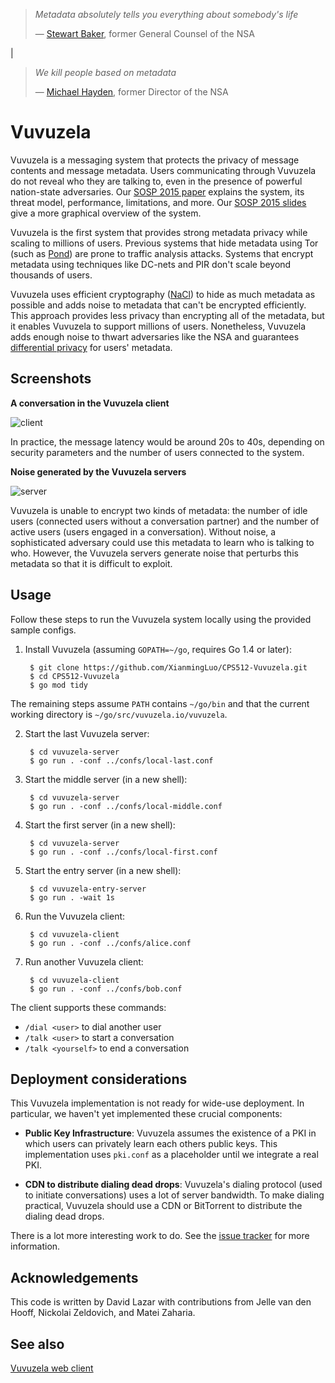 > *Metadata absolutely tells you everything about somebody's life*
>
> — [Stewart Baker](http://www.nybooks.com/articles/archives/2013/nov/21/snowden-leaks-and-public/), former General Counsel of the NSA

|

> *We kill people based on metadata*
>
> — [Michael Hayden](https://www.youtube.com/watch?v=kV2HDM86XgI&t=17m53s), former Director of the NSA

# Vuvuzela

Vuvuzela is a messaging system that protects the privacy of message contents
and message metadata.  Users communicating through Vuvuzela do not reveal who
they are talking to, even in the presence of powerful nation-state adversaries.
Our [SOSP 2015 paper](https://davidlazar.org/papers/vuvuzela.pdf) explains
the system, its threat model, performance, limitations, and more.  Our
[SOSP 2015 slides](https://davidlazar.org/slides/vuvuzela-sosp2015.pdf) give
a more graphical overview of the system.

Vuvuzela is the first system that provides strong metadata privacy while
scaling to millions of users.  Previous systems that hide metadata using
Tor (such as [Pond](https://pond.imperialviolet.org/)) are prone to traffic
analysis attacks.  Systems that encrypt metadata using techniques like
DC-nets and PIR don't scale beyond thousands of users.

Vuvuzela uses efficient cryptography ([NaCl](http://nacl.cr.yp.to)) to hide as
much metadata as possible and adds noise to metadata that can't be encrypted
efficiently.  This approach provides less privacy than encrypting all of the
metadata, but it enables Vuvuzela to support millions of users.  Nonetheless,
Vuvuzela adds enough noise to thwart adversaries like the NSA and guarantees
[differential privacy](https://en.wikipedia.org/wiki/Differential_privacy) for
users' metadata.


## Screenshots

**A conversation in the Vuvuzela client**

![client](https://github.com/vuvuzela/vuvuzela/blob/master/screenshots/client.gif)

In practice, the message latency would be around 20s to 40s, depending
on security parameters and the number of users connected to the system.

**Noise generated by the Vuvuzela servers**

![server](https://github.com/vuvuzela/vuvuzela/blob/master/screenshots/server.gif)

Vuvuzela is unable to encrypt two kinds of metadata: the number of idle users
(connected users without a conversation partner) and the number of active users
(users engaged in a conversation).  Without noise, a sophisticated adversary
could use this metadata to learn who is talking to who.  However, the Vuvuzela
servers generate noise that perturbs this metadata so that it is difficult to
exploit.


## Usage

Follow these steps to run the Vuvuzela system locally using the provided
sample configs.

1. Install Vuvuzela (assuming `GOPATH=~/go`, requires Go 1.4 or later):

        $ git clone https://github.com/XianmingLuo/CPS512-Vuvuzela.git
        $ cd CPS512-Vuvuzela
        $ go mod tidy

  The remaining steps assume `PATH` contains `~/go/bin` and that the
  current working directory is `~/go/src/vuvuzela.io/vuvuzela`.

2. Start the last Vuvuzela server:

        $ cd vuvuzela-server
        $ go run . -conf ../confs/local-last.conf

3. Start the middle server (in a new shell):

        $ cd vuvuzela-server
        $ go run . -conf ../confs/local-middle.conf

4. Start the first server (in a new shell):

        $ cd vuvuzela-server
        $ go run . -conf ../confs/local-first.conf

5. Start the entry server (in a new shell):

        $ cd vuvuzela-entry-server
        $ go run . -wait 1s

6. Run the Vuvuzela client:

        $ cd vuvuzela-client
        $ go run . -conf ../confs/alice.conf

7. Run another Vuvuzela client:
    
        $ cd vuvuzela-client
        $ go run . -conf ../confs/bob.conf
The client supports these commands:

* `/dial <user>` to dial another user
* `/talk <user>` to start a conversation
* `/talk <yourself>` to end a conversation


## Deployment considerations

This Vuvuzela implementation is not ready for wide-use deployment.
In particular, we haven't yet implemented these crucial components:

* **Public Key Infrastructure**:
Vuvuzela assumes the existence of a PKI in which users can privately
learn each others public keys.  This implementation uses `pki.conf`
as a placeholder until we integrate a real PKI.

* **CDN to distribute dialing dead drops**:
Vuvuzela's dialing protocol (used to initiate conversations) uses a
lot of server bandwidth.  To make dialing practical, Vuvuzela should
use a CDN or BitTorrent to distribute the dialing dead drops.

There is a lot more interesting work to do.  See the
[issue tracker](https://github.com/vuvuzela/vuvuzela/issues)
for more information.


## Acknowledgements

This code is written by David Lazar with contributions from
Jelle van den Hooff, Nickolai Zeldovich, and Matei Zaharia.


## See also

[Vuvuzela web client](https://github.com/jlmart88/vuvuzela-web-client)

